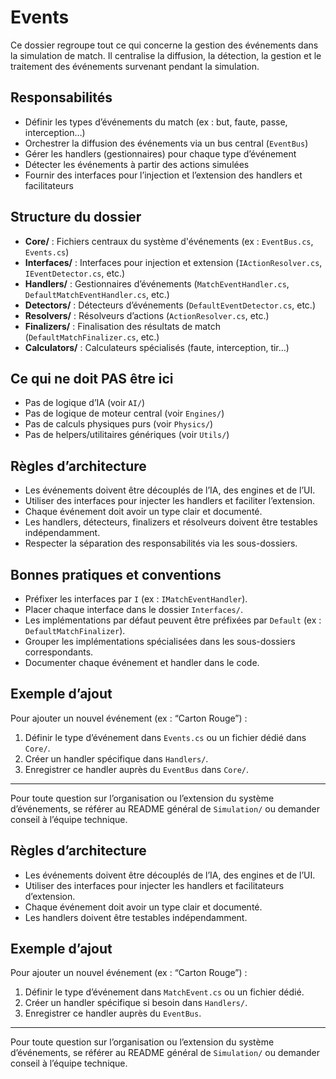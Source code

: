 # Events

Ce dossier regroupe tout ce qui concerne la gestion des événements dans la simulation de match. Il centralise la diffusion, la détection, la gestion et le traitement des événements survenant pendant la simulation.

## Responsabilités
- Définir les types d’événements du match (ex : but, faute, passe, interception…)
- Orchestrer la diffusion des événements via un bus central (`EventBus`)
- Gérer les handlers (gestionnaires) pour chaque type d’événement
- Détecter les événements à partir des actions simulées
- Fournir des interfaces pour l’injection et l’extension des handlers et facilitateurs

## Structure du dossier
- **Core/** : Fichiers centraux du système d'événements (ex : `EventBus.cs`, `Events.cs`)
- **Interfaces/** : Interfaces pour injection et extension (`IActionResolver.cs`, `IEventDetector.cs`, etc.)
- **Handlers/** : Gestionnaires d’événements (`MatchEventHandler.cs`, `DefaultMatchEventHandler.cs`, etc.)
- **Detectors/** : Détecteurs d’événements (`DefaultEventDetector.cs`, etc.)
- **Resolvers/** : Résolveurs d’actions (`ActionResolver.cs`, etc.)
- **Finalizers/** : Finalisation des résultats de match (`DefaultMatchFinalizer.cs`, etc.)
- **Calculators/** : Calculateurs spécialisés (faute, interception, tir…)

## Ce qui ne doit PAS être ici
- Pas de logique d’IA (voir `AI/`)
- Pas de logique de moteur central (voir `Engines/`)
- Pas de calculs physiques purs (voir `Physics/`)
- Pas de helpers/utilitaires génériques (voir `Utils/`)

## Règles d’architecture
- Les événements doivent être découplés de l’IA, des engines et de l’UI.
- Utiliser des interfaces pour injecter les handlers et faciliter l’extension.
- Chaque événement doit avoir un type clair et documenté.
- Les handlers, détecteurs, finalizers et résolveurs doivent être testables indépendamment.
- Respecter la séparation des responsabilités via les sous-dossiers.

## Bonnes pratiques et conventions
- Préfixer les interfaces par `I` (ex : `IMatchEventHandler`).
- Placer chaque interface dans le dossier `Interfaces/`.
- Les implémentations par défaut peuvent être préfixées par `Default` (ex : `DefaultMatchFinalizer`).
- Grouper les implémentations spécialisées dans les sous-dossiers correspondants.
- Documenter chaque événement et handler dans le code.

## Exemple d’ajout
Pour ajouter un nouvel événement (ex : “Carton Rouge”) :
1. Définir le type d’événement dans `Events.cs` ou un fichier dédié dans `Core/`.
2. Créer un handler spécifique dans `Handlers/`.
3. Enregistrer ce handler auprès du `EventBus` dans `Core/`.

---

Pour toute question sur l’organisation ou l’extension du système d’événements, se référer au README général de `Simulation/` ou demander conseil à l’équipe technique.

## Règles d’architecture
- Les événements doivent être découplés de l’IA, des engines et de l’UI.
- Utiliser des interfaces pour injecter les handlers et facilitateurs d’extension.
- Chaque événement doit avoir un type clair et documenté.
- Les handlers doivent être testables indépendamment.

## Exemple d’ajout
Pour ajouter un nouvel événement (ex : “Carton Rouge”) :
1. Définir le type d’événement dans `MatchEvent.cs` ou un fichier dédié.
2. Créer un handler spécifique si besoin dans `Handlers/`.
3. Enregistrer ce handler auprès du `EventBus`.

---

Pour toute question sur l’organisation ou l’extension du système d’événements, se référer au README général de `Simulation/` ou demander conseil à l’équipe technique.
